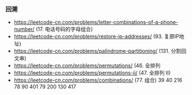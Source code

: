 ### 回溯
* https://leetcode-cn.com/problems/letter-combinations-of-a-phone-number/ (17. 电话号码的字母组合)
* https://leetcode-cn.com/problems/restore-ip-addresses/ (93. 复原IP地址)
* https://leetcode-cn.com/problems/palindrome-partitioning/ (131. 分割回文串)
* https://leetcode-cn.com/problems/permutations/ (46. 全排列
* https://leetcode-cn.com/problems/permutations-ii/ (47. 全排列 II)
* https://leetcode-cn.com/problems/combinations/ (77. 组合)
39
40
216
78
90
401
79
200
130
417
